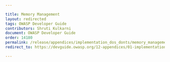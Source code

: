 ```yaml
---

title: Memory Management
layout: redirected
tags: OWASP Developer Guide
contributors: Shruti Kulkarni
document: OWASP Developer Guide
order: 14180
permalink: /release/appendices/implementation_dos_donts/memory_management/
redirect_to: https://devguide.owasp.org/12-appendices/01-implementation-dos-donts/08-memory-management/

---
```

